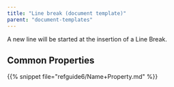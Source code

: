 ```yaml
---
title: "Line break (document template)"
parent: "document-templates"
---
```



A new line will be started at the insertion of a Line Break.

## Common Properties

{{% snippet file="refguide6/Name+Property.md" %}}
